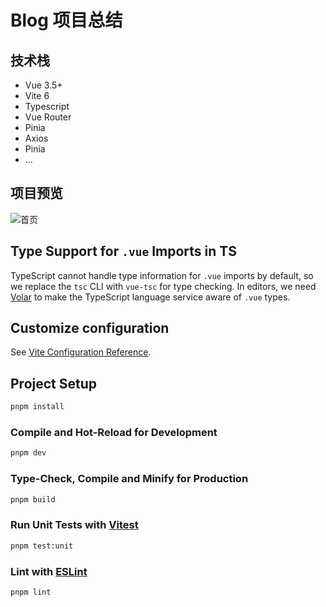 # Blog 项目总结

## 技术栈
- Vue 3.5+
- Vite 6
- Typescript
- Vue Router
- Pinia
- Axios
- Pinia
- ...

## 项目预览

![首页](https://wangruichuan-1321190606.cos.ap-beijing.myqcloud.com/blog/image.png?q-sign-algorithm=sha1&q-ak=AKIDFlRO1y3PGOFSPet_rGzmW4J76zbXfDRgdI1BFfMdtQ9sQWutCqWpyum1z64TO4j7&q-sign-time=1744973977;1744977577&q-key-time=1744973977;1744977577&q-header-list=host&q-url-param-list=ci-process&q-signature=447193d58d693d970b8f81684a53bfa82631f727&x-cos-security-token=Ua5N87Dx6WM7c3nzaul9Uc1IszTMKd7a94fe4ce4a54c979e11787f9b8897ea07YZfeA6s86vo1i7aVTX7B3lgdyCEISNbzFM2dfK4o67vd7pK-ZVVCuJmtOWG9k9MWpJK46DifOlumnv_PYSb01fVImS_v5J4WJSr_LOnpD5Mw5Zi0pLiVW3l30HCCGKG2FJM5TtZDtgAg-HsQK68IV_cjtWEjpNh3wpsS7GLhl9dLfNr9UAYLDK7uEU-PdArGeg1YC_l1JPE1sn1GSbi5ZQi6iWjF3D_pzMtgZmjH2szMy6h8z_iuMTFtCnWXYUQRK-6IssZEdKF3H4cJKRb01Q&ci-process=originImage)


## Type Support for `.vue` Imports in TS

TypeScript cannot handle type information for `.vue` imports by default, so we replace the `tsc` CLI with `vue-tsc` for type checking. In editors, we need [Volar](https://marketplace.visualstudio.com/items?itemName=Vue.volar) to make the TypeScript language service aware of `.vue` types.

## Customize configuration

See [Vite Configuration Reference](https://vite.dev/config/).

## Project Setup

```sh
pnpm install
```

### Compile and Hot-Reload for Development

```sh
pnpm dev
```

### Type-Check, Compile and Minify for Production

```sh
pnpm build
```

### Run Unit Tests with [Vitest](https://vitest.dev/)

```sh
pnpm test:unit
```

### Lint with [ESLint](https://eslint.org/)

```sh
pnpm lint
```
